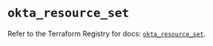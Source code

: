 # `okta_resource_set`

Refer to the Terraform Registry for docs: [`okta_resource_set`](https://registry.terraform.io/providers/okta/okta/4.11.0/docs/resources/resource_set).
